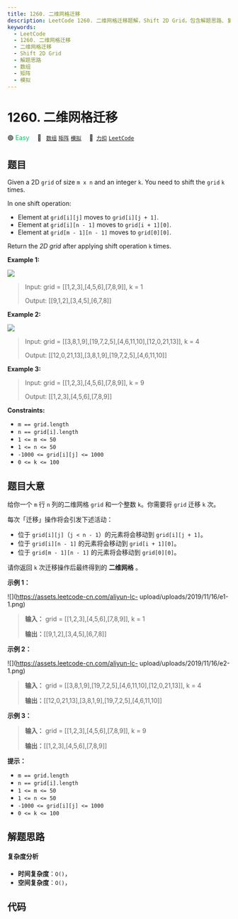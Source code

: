 ```yaml
---
title: 1260. 二维网格迁移
description: LeetCode 1260. 二维网格迁移题解，Shift 2D Grid，包含解题思路、复杂度分析以及完整的 JavaScript 代码实现。
keywords:
  - LeetCode
  - 1260. 二维网格迁移
  - 二维网格迁移
  - Shift 2D Grid
  - 解题思路
  - 数组
  - 矩阵
  - 模拟
---
```


# 1260. 二维网格迁移

🟢 <font color=#15bd66>Easy</font>&emsp; 🔖&ensp; [`数组`](/tag/array.md) [`矩阵`](/tag/matrix.md) [`模拟`](/tag/simulation.md)&emsp; 🔗&ensp;[`力扣`](https://leetcode.cn/problems/shift-2d-grid) [`LeetCode`](https://leetcode.com/problems/shift-2d-grid)

## 题目

Given a 2D `grid` of size `m x n` and an integer `k`. You need to shift the
`grid` `k` times.

In one shift operation:

  * Element at `grid[i][j]` moves to `grid[i][j + 1]`.
  * Element at `grid[i][n - 1]` moves to `grid[i + 1][0]`.
  * Element at `grid[m - 1][n - 1]` moves to `grid[0][0]`.

Return the _2D grid_ after applying shift operation `k` times.



**Example 1:**

![](https://assets.leetcode.com/uploads/2019/11/05/e1.png)

> Input: grid = [[1,2,3],[4,5,6],[7,8,9]], k = 1
> 
> Output: [[9,1,2],[3,4,5],[6,7,8]]

**Example 2:**

![](https://assets.leetcode.com/uploads/2019/11/05/e2.png)

> Input: grid = [[3,8,1,9],[19,7,2,5],[4,6,11,10],[12,0,21,13]], k = 4
> 
> Output: [[12,0,21,13],[3,8,1,9],[19,7,2,5],[4,6,11,10]]

**Example 3:**

> Input: grid = [[1,2,3],[4,5,6],[7,8,9]], k = 9
> 
> Output: [[1,2,3],[4,5,6],[7,8,9]]

**Constraints:**

  * `m == grid.length`
  * `n == grid[i].length`
  * `1 <= m <= 50`
  * `1 <= n <= 50`
  * `-1000 <= grid[i][j] <= 1000`
  * `0 <= k <= 100`


## 题目大意

给你一个 `m` 行 `n` 列的二维网格 `grid` 和一个整数 `k`。你需要将 `grid` 迁移 `k` 次。

每次「迁移」操作将会引发下述活动：

  * 位于 `grid[i][j]`（`j < n - 1`）的元素将会移动到 `grid[i][j + 1]`。
  * 位于 `grid[i][n - 1]` 的元素将会移动到 `grid[i + 1][0]`。
  * 位于 `grid[m - 1][n - 1]` 的元素将会移动到 `grid[0][0]`。

请你返回 `k` 次迁移操作后最终得到的 **二维网格** 。



**示例 1：**

![](https://assets.leetcode-cn.com/aliyun-lc-
upload/uploads/2019/11/16/e1-1.png)

> 
> 
> 
> 
> 
> **输入：** grid = [[1,2,3],[4,5,6],[7,8,9]], k = 1
> 
> **输出：**[[9,1,2],[3,4,5],[6,7,8]]
> 
> 

**示例 2：**

![](https://assets.leetcode-cn.com/aliyun-lc-
upload/uploads/2019/11/16/e2-1.png)

> 
> 
> 
> 
> 
> **输入：** grid = [[3,8,1,9],[19,7,2,5],[4,6,11,10],[12,0,21,13]], k = 4
> 
> **输出：**[[12,0,21,13],[3,8,1,9],[19,7,2,5],[4,6,11,10]]
> 
> 

**示例 3：**

> 
> 
> 
> 
> 
> **输入：** grid = [[1,2,3],[4,5,6],[7,8,9]], k = 9
> 
> **输出：**[[1,2,3],[4,5,6],[7,8,9]]
> 
> 



**提示：**

  * `m == grid.length`
  * `n == grid[i].length`
  * `1 <= m <= 50`
  * `1 <= n <= 50`
  * `-1000 <= grid[i][j] <= 1000`
  * `0 <= k <= 100`


## 解题思路

#### 复杂度分析

- **时间复杂度**：`O()`，
- **空间复杂度**：`O()`，

## 代码

```javascript

```